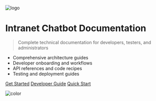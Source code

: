 <!-- _coverpage.md -->

![logo](_media/icon.svg ':size=200')

# Intranet Chatbot Documentation

> Complete technical documentation for developers, testers, and administrators

- Comprehensive architecture guides
- Developer onboarding and workflows
- API references and code recipes
- Testing and deployment guides

[Get Started](documentation/README.md)
[Developer Guide](documentation/DEVELOPER_GUIDE.md)
[Quick Start](documentation/guides/QUICK_START.md)

<!-- background color -->
![color](#2c3e50)
